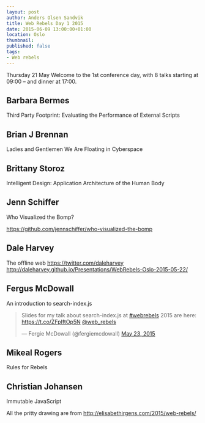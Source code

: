 ```yaml
---
layout: post
author: Anders Olsen Sandvik
title: Web Rebels Day 1 2015
date: 2015-06-09 13:00:00+01:00
location: Oslo
thumbnail:
published: false
tags:
- Web rebels
---
```


Thursday 21 May
Welcome to the 1st conference day, with 8 talks starting at 09:00 – and dinner at 17:00.



## Barbara Bermes

Third Party Footprint: Evaluating the Performance of External Scripts

## Brian J Brennan
Ladies and Gentlemen We Are Floating in Cyberspace

## Brittany Storoz
Intelligent Design: Application Architecture of the Human Body

## Jenn Schiffer
Who Visualized the Bomp?

https://github.com/jennschiffer/who-visualized-the-bomp

## Dale Harvey
The offline web
https://twitter.com/daleharvey
http://daleharvey.github.io/Presentations/WebRebels-Oslo-2015-05-22/

## Fergus McDowall
An introduction to search-index.js

<blockquote class="twitter-tweet" lang="en"><p lang="en" dir="ltr">Slides for my talk about search-index.js at <a href="https://twitter.com/hashtag/webrebels?src=hash">#webrebels</a> 2015 are here: <a href="https://t.co/ZFpIftOp5N">https://t.co/ZFpIftOp5N</a> <a href="https://twitter.com/web_rebels">@web_rebels</a></p>&mdash; Fergie McDowall (@fergiemcdowall) <a href="https://twitter.com/fergiemcdowall/status/602026740823793664">May 23, 2015</a></blockquote>
<script async src="//platform.twitter.com/widgets.js" charset="utf-8"></script>

## Mikeal Rogers
Rules for Rebels

## Christian Johansen
Immutable JavaScript


All the pritty drawing are from http://elisabethirgens.com/2015/web-rebels/
